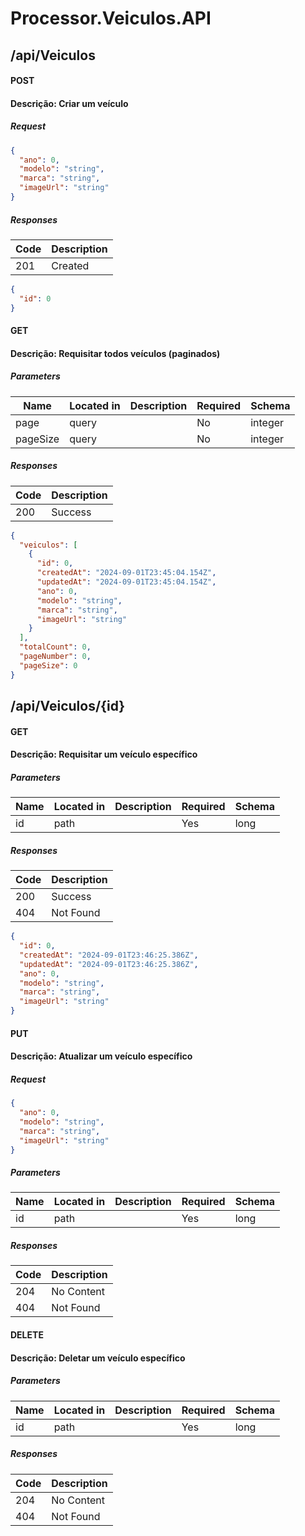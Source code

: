 # Processor.Veiculos.API

## /api/Veiculos

#### POST
#### Descrição: Criar um veículo

##### Request
```json 
{
  "ano": 0,
  "modelo": "string",
  "marca": "string",
  "imageUrl": "string"
}
```

##### Responses

| Code | Description |
| ---- | ----------- |
| 201 | Created |

```json
{
  "id": 0
}
```

#### GET
#### Descrição: Requisitar todos veículos (paginados)

##### Parameters

| Name | Located in | Description | Required | Schema |
| ---- | ---------- | ----------- | -------- | ---- |
| page | query |  | No | integer |
| pageSize | query |  | No | integer |

##### Responses

| Code | Description |
| ---- | ----------- |
| 200 | Success |

```json
{
  "veiculos": [
    {
      "id": 0,
      "createdAt": "2024-09-01T23:45:04.154Z",
      "updatedAt": "2024-09-01T23:45:04.154Z",
      "ano": 0,
      "modelo": "string",
      "marca": "string",
      "imageUrl": "string"
    }
  ],
  "totalCount": 0,
  "pageNumber": 0,
  "pageSize": 0
}
```

## /api/Veiculos/{id}

#### GET
#### Descrição: Requisitar um veículo específico

##### Parameters

| Name | Located in | Description | Required | Schema |
| ---- | ---------- | ----------- | -------- | ---- |
| id | path |  | Yes | long |

##### Responses

| Code | Description |
| ---- | ----------- |
| 200 | Success |
| 404 | Not Found |

```json
{
  "id": 0,
  "createdAt": "2024-09-01T23:46:25.386Z",
  "updatedAt": "2024-09-01T23:46:25.386Z",
  "ano": 0,
  "modelo": "string",
  "marca": "string",
  "imageUrl": "string"
}
```

#### PUT
#### Descrição: Atualizar um veículo específico

##### Request
```json 
{
  "ano": 0,
  "modelo": "string",
  "marca": "string",
  "imageUrl": "string"
}
```

##### Parameters

| Name | Located in | Description | Required | Schema |
| ---- | ---------- | ----------- | -------- | ---- |
| id | path |  | Yes | long |

##### Responses

| Code | Description |
| ---- | ----------- |
| 204 | No Content |
| 404 | Not Found |

#### DELETE
#### Descrição: Deletar um veículo específico

##### Parameters

| Name | Located in | Description | Required | Schema |
| ---- | ---------- | ----------- | -------- | ---- |
| id | path |  | Yes | long |

##### Responses

| Code | Description |
| ---- | ----------- |
| 204 | No Content |
| 404 | Not Found |

